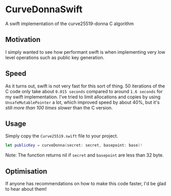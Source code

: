 # CurveDonnaSwift
A swift implementation of the curve25519-donna C algorithm

## Motivation

I simply wanted to see how performant swift is when implementing very low level operations such as public key generation. 

## Speed
As it turns out, swift is not very fast for this sort of thing. 50 iterations of the C code only take about `0.015 seconds` compared to around `1.6 seconds` for my swift implementation. I've tried to limit allocations and copies by using `UnsafeMutablePointer` a lot, which improved speed by about 40%, but it's still *more than 100 times slower* than the C version.

## Usage

Simply copy the `Curve25519.swift` file to your project.

````swift
let publicKey = curveDonna(secret: secret, basepoint: base)!
````

Note: The function returns nil if `secret` and `basepoint` are less than 32 byte.

## Optimisation

If anyone has recommendations on how to make this code faster, I'd be glad to hear about them!
